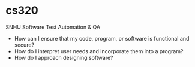 # cs320
SNHU Software Test Automation &amp; QA

- How can I ensure that my code, program, or software is functional and secure?
- How do I interpret user needs and incorporate them into a program?
- How do I approach designing software?
